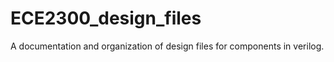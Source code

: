 # ECE2300_design_files
A documentation and organization of design files for components in verilog. 
